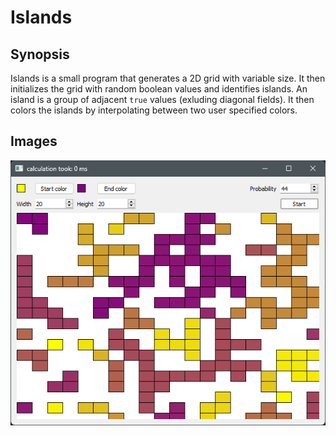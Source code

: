 # Islands

## Synopsis
Islands is a small program that generates a 2D grid with variable size.
It then initializes the grid with random boolean values and identifies islands.
An island is a group of adjacent `true` values (exluding diagonal fields).
It then colors the islands by interpolating between two user specified colors.

## Images
![Image1](Images/Image1.png)